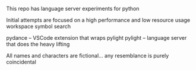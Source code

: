 This repo has language server experiments for python

Initial attempts are focused on a high performance and low resource usage workspace symbol search

pydance – VSCode extension that wraps pylight
pylight – language server that does the heavy lifting

All names and characters are fictional... any resemblance is purely coincidental
